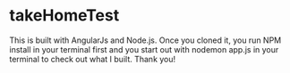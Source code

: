 # takeHomeTest

This is built with AngularJs and Node.js. Once you cloned it, you run NPM install in your terminal first and you start out with nodemon app.js in your terminal to check out what I built. Thank you!
